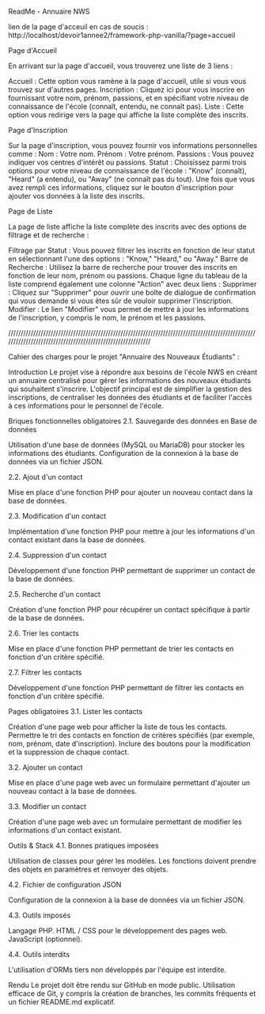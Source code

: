 ReadMe - Annuaire NWS

lien de la page d'acceuil en cas de soucis : http://localhost/devoir1annee2/framework-php-vanilla/?page=accueil

Page d'Accueil

En arrivant sur la page d'accueil, vous trouverez une liste de 3 liens :

Accueil : Cette option vous ramène à la page d'accueil, utile si vous vous trouvez sur d'autres pages. 
Inscription : Cliquez ici pour vous inscrire en fournissant votre nom, prénom, passions, et en spécifiant votre niveau de connaissance de l'école (connaît, entendu, ne connaît pas). 
Liste : Cette option vous redirige vers la page qui affiche la liste complète des inscrits.

Page d'Inscription

Sur la page d'inscription, vous pouvez fournir vos informations personnelles comme : 
Nom : Votre nom. 
Prénom : Votre prénom. 
Passions : Vous pouvez indiquer vos centres d'intérêt ou passions. 
Statut : Choisissez parmi trois options pour votre niveau de connaissance de l'école : "Know" (connaît), "Heard" (a entendu), ou "Away" (ne connaît pas du tout). 
Une fois que vous avez rempli ces informations, cliquez sur le bouton d'inscription pour ajouter vos données à la liste des inscrits.

Page de Liste

La page de liste affiche la liste complète des inscrits avec des options de filtrage et de recherche :

Filtrage par Statut :
Vous pouvez filtrer les inscrits en fonction de leur statut en sélectionnant l'une des options : "Know," "Heard," ou "Away." Barre de Recherche : 
Utilisez la barre de recherche pour trouver des inscrits en fonction de leur nom, prénom ou passions. Chaque ligne du tableau de la liste comprend également une colonne "Action" avec deux liens :
Supprimer : Cliquez sur "Supprimer" pour ouvrir une boîte de dialogue de confirmation qui vous demande si vous êtes sûr de vouloir supprimer l'inscription. 
Modifier : Le lien "Modifier" vous permet de mettre à jour les informations de l'inscription, y compris le nom, le prénom et les passions.

////////////////////////////////////////////////////////////////////////////////////////////////////////////////////////////////////////////////////////////

Cahier des charges pour le projet "Annuaire des Nouveaux Étudiants" :

Introduction
Le projet vise à répondre aux besoins de l'école NWS en créant un annuaire centralisé pour gérer les informations des nouveaux étudiants qui souhaitent s'inscrire. L'objectif principal est de simplifier la gestion des inscriptions, de centraliser les données des étudiants et de faciliter l'accès à ces informations pour le personnel de l'école.

Briques fonctionnelles obligatoires
2.1. Sauvegarde des données en Base de données

Utilisation d'une base de données (MySQL ou MariaDB) pour stocker les informations des étudiants. Configuration de la connexion à la base de données via un fichier JSON.

2.2. Ajout d'un contact

Mise en place d'une fonction PHP pour ajouter un nouveau contact dans la base de données.

2.3. Modification d'un contact

Implémentation d'une fonction PHP pour mettre à jour les informations d'un contact existant dans la base de données.

2.4. Suppression d'un contact

Développement d'une fonction PHP permettant de supprimer un contact de la base de données.

2.5. Recherche d'un contact

Création d'une fonction PHP pour récupérer un contact spécifique à partir de la base de données.

2.6. Trier les contacts

Mise en place d'une fonction PHP permettant de trier les contacts en fonction d'un critère spécifié.

2.7. Filtrer les contacts

Développement d'une fonction PHP permettant de filtrer les contacts en fonction d'un critère spécifié.

Pages obligatoires
3.1. Lister les contacts

Création d'une page web pour afficher la liste de tous les contacts. Permettre le tri des contacts en fonction de critères spécifiés (par exemple, nom, prénom, date d'inscription). Inclure des boutons pour la modification et la suppression de chaque contact.

3.2. Ajouter un contact

Mise en place d'une page web avec un formulaire permettant d'ajouter un nouveau contact à la base de données.

3.3. Modifier un contact

Création d'une page web avec un formulaire permettant de modifier les informations d'un contact existant.

Outils & Stack
4.1. Bonnes pratiques imposées

Utilisation de classes pour gérer les modèles. Les fonctions doivent prendre des objets en paramètres et renvoyer des objets.

4.2. Fichier de configuration JSON

Configuration de la connexion à la base de données via un fichier JSON.

4.3. Outils imposés

Langage PHP. HTML / CSS pour le développement des pages web. JavaScript (optionnel).

4.4. Outils interdits

L'utilisation d'ORMs tiers non développés par l'équipe est interdite.

Rendu
Le projet doit être rendu sur GitHub en mode public. Utilisation efficace de Git, y compris la création de branches, les commits fréquents et un fichier README.md explicatif.
